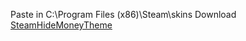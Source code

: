 Paste in C:\Program Files (x86)\Steam\skins
Download [SteamHideMoneyTheme](https://github.com/khanghy1000/SteamHideMoneyTheme/archive/refs/heads/main.zip)
